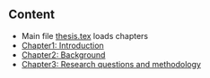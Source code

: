 
## Content 

- Main file [thesis.tex](./thesis.tex) loads chapters
- [Chapter1: Introduction](chapter1_introduction.tex)
- [Chapter2: Background](chapter2_background.tex)
- [Chapter3: Research questions and methodology](chapter3_rq_and_methodology.tex)
